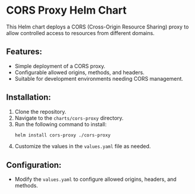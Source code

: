 # CORS Proxy Helm Chart

This Helm chart deploys a CORS (Cross-Origin Resource Sharing) proxy to allow controlled access to resources from different domains.

## Features:
- Simple deployment of a CORS proxy.
- Configurable allowed origins, methods, and headers.
- Suitable for development environments needing CORS management.

## Installation:
1. Clone the repository.
2. Navigate to the `charts/cors-proxy` directory.
3. Run the following command to install:
    ```bash
    helm install cors-proxy ./cors-proxy
    ```
4. Customize the values in the `values.yaml` file as needed.

## Configuration:
- Modify the `values.yaml` to configure allowed origins, headers, and methods.
